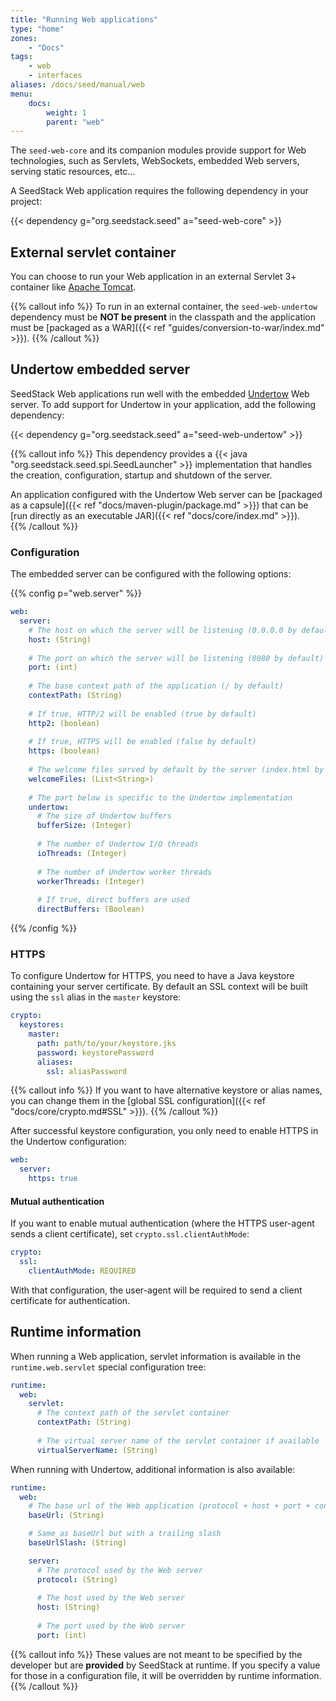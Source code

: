 ```yaml
---
title: "Running Web applications"
type: "home"
zones:
    - "Docs"
tags:
    - web
    - interfaces
aliases: /docs/seed/manual/web    
menu:
    docs:
        weight: 1
        parent: "web"
---
```


The `seed-web-core` and its companion modules provide support for Web technologies, such as Servlets, WebSockets, embedded
Web servers, serving static resources, etc... <!--more-->

A SeedStack Web application requires the following dependency in your project:

{{< dependency g="org.seedstack.seed" a="seed-web-core" >}}

## External servlet container

You can choose to run your Web application in an external Servlet 3+ container like [Apache Tomcat](http://tomcat.apache.org/). 

{{% callout info %}}
To run in an external container, the `seed-web-undertow` dependency must be **NOT be present** in the classpath and the 
application must be [packaged as a WAR]({{< ref "guides/conversion-to-war/index.md" >}}).
{{% /callout %}}

## Undertow embedded server

SeedStack Web applications run well with the embedded [Undertow](https://undertow.io) Web server. To add support for 
Undertow in your application, add the following dependency:

{{< dependency g="org.seedstack.seed" a="seed-web-undertow" >}}

{{% callout info %}}
This dependency provides a {{< java "org.seedstack.seed.spi.SeedLauncher" >}} implementation that handles the creation, 
configuration, startup and shutdown of the server. 

An application configured with the Undertow Web server can be [packaged as a capsule]({{< ref "docs/maven-plugin/package.md" >}}) 
that can be [run directly as an executable JAR]({{< ref "docs/core/index.md" >}}).  
{{% /callout %}}

### Configuration

The embedded server can be configured with the following options:

{{% config p="web.server" %}}
```yaml
web:
  server:
    # The host on which the server will be listening (0.0.0.0 by default)
    host: (String)
    
    # The port on which the server will be listening (8080 by default)
    port: (int)
    
    # The base context path of the application (/ by default)
    contextPath: (String)
    
    # If true, HTTP/2 will be enabled (true by default)
    http2: (boolean)
    
    # If true, HTTPS will be enabled (false by default)
    https: (boolean)
    
    # The welcome files served by default by the server (index.html by default)
    welcomeFiles: (List<String>)
    
    # The part below is specific to the Undertow implementation
    undertow:
      # The size of Undertow buffers
      bufferSize: (Integer)
      
      # The number of Undertow I/O threads
      ioThreads: (Integer)
      
      # The number of Undertow worker threads
      workerThreads: (Integer)
      
      # If true, direct buffers are used
      directBuffers: (Boolean)
```
{{% /config %}}  

### HTTPS

To configure Undertow for HTTPS, you need to have a Java keystore containing your server certificate. By default an SSL context
will be built using the `ssl` alias in the `master` keystore:

```yaml
crypto:
  keystores:
    master:
      path: path/to/your/keystore.jks
      password: keystorePassword
      aliases:
        ssl: aliasPassword
```

{{% callout info %}}
If you want to have alternative keystore or alias names, you can change them in the [global SSL configuration]({{< ref "docs/core/crypto.md#SSL" >}}).
{{% /callout %}}

After successful keystore configuration, you only need to enable HTTPS in the Undertow configuration:

```yaml
web:
  server:
    https: true
```

#### Mutual authentication

If you want to enable mutual authentication (where the HTTPS user-agent sends a client certificate), set `crypto.ssl.clientAuthMode`:

```yaml
crypto:
  ssl:
    clientAuthMode: REQUIRED
```

With that configuration, the user-agent will be required to send a client certificate for authentication.

## Runtime information

When running a Web application, servlet information is available in the `runtime.web.servlet` special configuration tree:

```yaml
runtime:
  web:
    servlet:
      # The context path of the servlet container
      contextPath: (String)
        
      # The virtual server name of the servlet container if available
      virtualServerName: (String)
```

When running with Undertow, additional information is also available:

```yaml
runtime:
  web:
    # The base url of the Web application (protocol + host + port + context path) without a trailing slash
    baseUrl: (String)

    # Same as baseUrl but with a trailing slash
    baseUrlSlash: (String)

    server:
      # The protocol used by the Web server
      protocol: (String)
    
      # The host used by the Web server
      host: (String)
    
      # The port used by the Web server
      port: (int)
```

{{% callout info %}}
These values are not meant to be specified by the developer but are **provided** by SeedStack at runtime. If you specify
a value for those in a configuration file, it will be overridden by runtime information.
{{% /callout %}}
